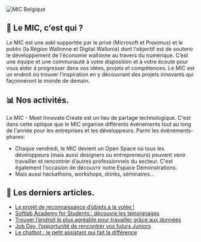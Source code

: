 ![MIC Belgique](https://cdn.discordapp.com/attachments/988803921634021466/997492237783007292/Capture_decran_2022-04-26_135503.png)

## 💫 Le MIC, c'est qui ?
Le MIC est une asbl supportée par le privé (Microsoft et Proximus) et le public (la Région Wallonne et Digital Wallonia) dont l'objectif est de soutenir le développement de l'économie wallonne au travers du numérique.
C’est une équipe et une communauté à votre disposition et à votre écoute pour vous aider à progresser dans vos idées, projets et compétences. Le MIC est un endroit où trouver l’inspiration en y découvrant des projets innovants qui façonneront le monde de demain.

## 📊 Nos activités.
Le MIC - Meet Innovate Create est un lieu de partage technologique. C'est dans cette optique que le MIC organise différents événements tout au long de l'année pour les entreprises et les développeurs.
Parmi les événements-phares:
- Chaque vendredi, le MIC devient un Open Space où tous les développeurs (mais aussi designers ou entrepreneurs) peuvent venir travailler et rencontrer d’autres professionnels du secteur. C'est également l'occasion de découvrir notre Espace Démonstrations.
- Mais aussi hackathons, workshops, drinks, séminaires...

## 📕 Les derniers articles.
<!--START_SECTION:feed-->
* [Le projet de reconnaissance d’objets à la volée !](https://www.mic-belgique.be/blog/articles/prototypage-du-mic-verificator/)
* [Softlab Academy for Students : découvre les témoignages](https://www.mic-belgique.be/blog/articles/softlab-academy-students/)
* [Trouver l’endroit le plus agréable pour travailler grâce aux données](https://www.mic-belgique.be/blog/articles/trouver-l-endroit-le-plus-agreable-pour-travailler-grace-aux-donnees/)
* [Job Day, l’opportunité de rencontrer vos futurs Juniors](https://www.mic-belgique.be/blog/articles/job-day/)
* [Le chatbot : le petit assistant qui fait la différence](https://www.mic-belgique.be/blog/articles/le-chatbot-le-petit-assistant-qui-fait-la-difference/)
<!--END_SECTION:feed-->

